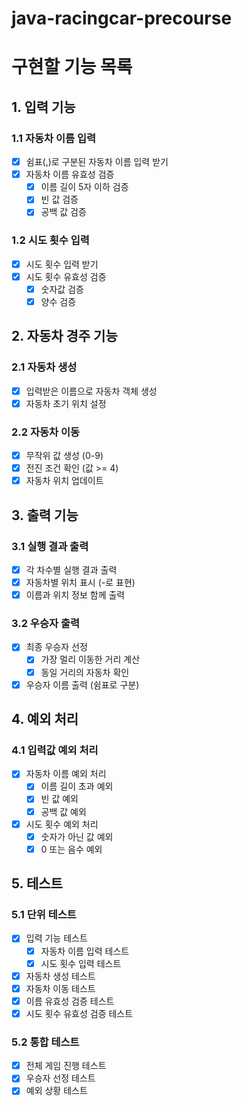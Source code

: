 # java-racingcar-precourse

# 구현할 기능 목록

## 1. 입력 기능
### 1.1 자동차 이름 입력
- [x] 쉼표(,)로 구분된 자동차 이름 입력 받기
- [x] 자동차 이름 유효성 검증
  - [x] 이름 길이 5자 이하 검증
  - [x] 빈 값 검증
  - [x] 공백 값 검증

### 1.2 시도 횟수 입력
- [x] 시도 횟수 입력 받기
- [x] 시도 횟수 유효성 검증
  - [x] 숫자값 검증
  - [x] 양수 검증

## 2. 자동차 경주 기능
### 2.1 자동차 생성
- [x] 입력받은 이름으로 자동차 객체 생성
- [x] 자동차 초기 위치 설정

### 2.2 자동차 이동
- [x] 무작위 값 생성 (0-9)
- [x] 전진 조건 확인 (값 >= 4)
- [x] 자동차 위치 업데이트

## 3. 출력 기능
### 3.1 실행 결과 출력
- [x] 각 차수별 실행 결과 출력
- [x] 자동차별 위치 표시 (-로 표현)
- [x] 이름과 위치 정보 함께 출력

### 3.2 우승자 출력
- [x] 최종 우승자 선정
  - [x] 가장 멀리 이동한 거리 계산
  - [x] 동일 거리의 자동차 확인
- [x] 우승자 이름 출력 (쉼표로 구분)

## 4. 예외 처리
### 4.1 입력값 예외 처리
- [x] 자동차 이름 예외 처리
  - [x] 이름 길이 초과 예외
  - [x] 빈 값 예외
  - [x] 공백 값 예외
- [x] 시도 횟수 예외 처리
  - [x] 숫자가 아닌 값 예외
  - [x] 0 또는 음수 예외

## 5. 테스트
### 5.1 단위 테스트
- [x] 입력 기능 테스트
  - [x] 자동차 이름 입력 테스트
  - [x] 시도 횟수 입력 테스트
- [x] 자동차 생성 테스트
- [x] 자동차 이동 테스트
- [x] 이름 유효성 검증 테스트
- [x] 시도 횟수 유효성 검증 테스트

### 5.2 통합 테스트
- [x] 전체 게임 진행 테스트
- [x] 우승자 선정 테스트
- [x] 예외 상황 테스트
